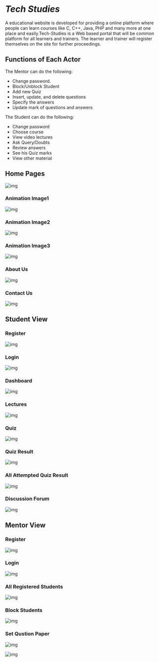 # *Tech Studies*
A educational website is developed for providing a online platform where people can learn courses like C, C++, Java,
PHP and many more at one place and easily.Tech-Studies is a Web based portal that will be common platform for all learners and trainers. The learner and trainer will register themselves on the site for further proceedings.

## Functions of Each Actor 

The Mentor can  do the following:
*	Change password.
*	Block/Unblock Student
*	Add new Quiz
*	Insert, update, and delete questions
*	Specify the answers
*	Update mark of questions and answers

The Student can  do the following:
*	Change password
*	Choose course
*	View video lectures
*	Ask Query/Doubts
*	Review answers
*	See his Quiz marks
*	View other material

## Home Pages
![img](/project_images/img1.gif) 

### Animation Image1

![img](/project_images/Screenshot17.png) 

### Animation Image2

![img](/project_images/Screenshot19.png)


### Animation Image3
![img](/project_images/Screenshot18.png)

### About Us
![img](/project_images/Screenshot20.png)

### Contact Us
![img](/project_images/Screenshot21.png)


## Student View

### Register

![img](/project_images/Screenshot22.png)


### Login 

![img](/project_images/Screenshot23.png)

### Dashboard

![img](/project_images/Screenshot25.png)

### Lectures

![img](/project_images/Screenshot26.png)

### Quiz

![img](/project_images/Screenshot27.png)

### Quiz Result

![img](/project_images/Screenshot28.png)

### All Attempted Quiz Result

![img](/project_images/Screenshot30.png)

### Discussion Forum

![img](/project_images/Screenshot29.png)


## Mentor View

### Register

![img](/project_images/Screenshot24.png)

### Login

![img](/project_images/Screenshot23.png)

### All Registered Students

![img](/project_images/Screenshot33.png)

### Block Students

![img](/project_images/Screenshot34.png)

### Set Qustion Paper

![img](/project_images/Screenshot35.png)

![img](/project_images/Screenshot36.png)

